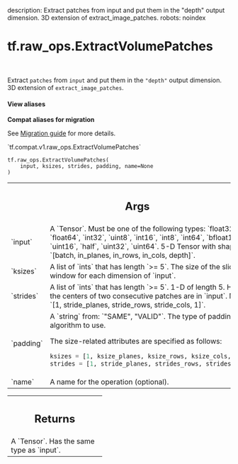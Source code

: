description: Extract patches from input and put them in the "depth" output dimension. 3D extension of extract_image_patches.
robots: noindex

# tf.raw_ops.ExtractVolumePatches

<!-- Insert buttons and diff -->

<table class="tfo-notebook-buttons tfo-api nocontent" align="left">

</table>



Extract `patches` from `input` and put them in the `"depth"` output dimension. 3D extension of `extract_image_patches`.

<section class="expandable">
  <h4 class="showalways">View aliases</h4>
  <p>
<b>Compat aliases for migration</b>
<p>See
<a href="https://www.tensorflow.org/guide/migrate">Migration guide</a> for
more details.</p>
<p>`tf.compat.v1.raw_ops.ExtractVolumePatches`</p>
</p>
</section>

<pre class="devsite-click-to-copy prettyprint lang-py tfo-signature-link">
<code>tf.raw_ops.ExtractVolumePatches(
    input, ksizes, strides, padding, name=None
)
</code></pre>



<!-- Placeholder for "Used in" -->


<!-- Tabular view -->
 <table class="responsive fixed orange">
<colgroup><col width="214px"><col></colgroup>
<tr><th colspan="2"><h2 class="add-link">Args</h2></th></tr>

<tr>
<td>
`input`
</td>
<td>
A `Tensor`. Must be one of the following types: `float32`, `float64`, `int32`, `uint8`, `int16`, `int8`, `int64`, `bfloat16`, `uint16`, `half`, `uint32`, `uint64`.
5-D Tensor with shape `[batch, in_planes, in_rows, in_cols, depth]`.
</td>
</tr><tr>
<td>
`ksizes`
</td>
<td>
A list of `ints` that has length `>= 5`.
The size of the sliding window for each dimension of `input`.
</td>
</tr><tr>
<td>
`strides`
</td>
<td>
A list of `ints` that has length `>= 5`.
1-D of length 5. How far the centers of two consecutive patches are in
`input`. Must be: `[1, stride_planes, stride_rows, stride_cols, 1]`.
</td>
</tr><tr>
<td>
`padding`
</td>
<td>
A `string` from: `"SAME", "VALID"`.
The type of padding algorithm to use.

The size-related attributes are specified as follows:

```python
ksizes = [1, ksize_planes, ksize_rows, ksize_cols, 1]
strides = [1, stride_planes, strides_rows, strides_cols, 1]
```
</td>
</tr><tr>
<td>
`name`
</td>
<td>
A name for the operation (optional).
</td>
</tr>
</table>



<!-- Tabular view -->
 <table class="responsive fixed orange">
<colgroup><col width="214px"><col></colgroup>
<tr><th colspan="2"><h2 class="add-link">Returns</h2></th></tr>
<tr class="alt">
<td colspan="2">
A `Tensor`. Has the same type as `input`.
</td>
</tr>

</table>

